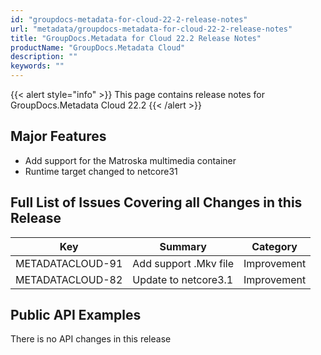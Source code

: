 ```yaml
---
id: "groupdocs-metadata-for-cloud-22-2-release-notes"
url: "metadata/groupdocs-metadata-for-cloud-22-2-release-notes"
title: "GroupDocs.Metadata for Cloud 22.2 Release Notes"
productName: "GroupDocs.Metadata Cloud"
description: ""
keywords: ""
---
```


{{< alert style="info" >}}
This page contains release notes for GroupDocs.Metadata Cloud 22.2
{{< /alert >}}


## Major Features ##

+ Add support for the Matroska multimedia container
+ Runtime target changed to netcore31

## Full List of Issues Covering all Changes in this Release ##

|Key|Summary|Category
|---|---|---
|METADATACLOUD-91|Add support .Mkv file|Improvement
|METADATACLOUD-82|Update to netcore3.1|Improvement


## Public API Examples ##

There is no API changes in this release

